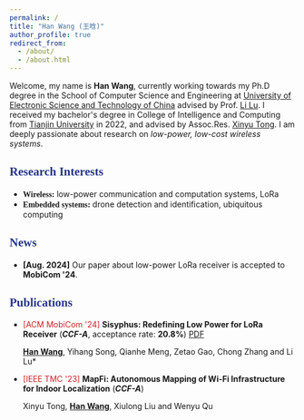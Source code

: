 ```yaml
---
permalink: /
title: "Han Wang (王晗)"
author_profile: true
redirect_from: 
  - /about/
  - /about.html
---
```


Welcome, my name is **Han Wang**, currently working towards my Ph.D degree in the School of Computer Science and Engineering at [University of Electronic Science and Technology of China](https://en.uestc.edu.cn/) advised by Prof. [Li Lu](https://www.en.scse.uestc.edu.cn/info/1085/2182.htm). I received my bachelor's degree in College of Intelligence and Computing from [Tianjin University](https://www.tju.edu.cn/english/index.htm) in 2022, and advised by Assoc.Res. [Xinyu Tong](http://cic.tju.edu.cn/faculty/tongxinyu/index.html). I am deeply passionate about research on *low-power, low-cost wireless systems*. 

## <font face="Century Gothic" color="283687">Research Interests</font>

- **<font face="Century Gothic">Wireless:</font>** low-power communication and computation systems, LoRa
- **<font face="Century Gothic">Embedded systems:</font>** drone detection and identification, ubiquitous computing 

## <font face="Century Gothic" color="283687">News</font>

- **[Aug. 2024]** Our paper about low-power LoRa receiver is accepted to **MobiCom '24**.

## <font face="Century Gothic" color="283687">Publications</font>

- <font color="CD2027">[ACM MobiCom '24]</font> **Sisyphus: Redefining Low Power for LoRa Receiver** (***CCF-A***, acceptance rate: **20.8%**) [PDF](\files\han_sisyphus_camera_ready.pdf)
  
   **<u>Han Wang</u>**, Yihang Song, Qianhe Meng, Zetao Gao, Chong Zhang and Li Lu*

  

- <font color="CD2027">[IEEE TMC '23]</font> **MapFi: Autonomous Mapping of Wi-Fi Infrastructure for Indoor Localization** (***CCF-A***) 
  
   Xinyu Tong, **<u>Han Wang</u>**, Xiulong Liu and Wenyu Qu 

   
   
<script type="text/javascript" id="clustrmaps" src="//clustrmaps.com/map_v2.js?d=QIQtE1-Gn7clqCtOq-NDqiT9JvnvdyMSQr0qmKmvf2A&cl=ffffff&w=a"></script>

   
